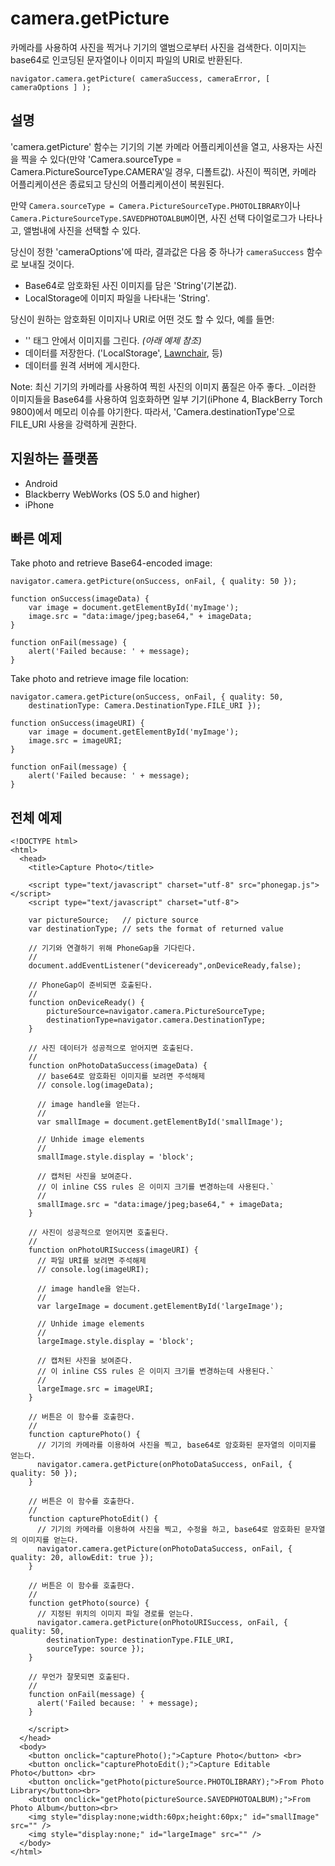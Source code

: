 camera.getPicture
=================

카메라를 사용하여 사진을 찍거나 기기의 앨범으로부터 사진을 검색한다. 이미지는 base64로 인코딩된 문자열이나 이미지 파일의 URI로 반환된다.

    navigator.camera.getPicture( cameraSuccess, cameraError, [ cameraOptions ] );

설명
-----------

'camera.getPicture' 함수는 기기의 기본 카메라 어플리케이션을 열고, 사용자는 사진을 찍을 수 있다(만약 'Camera.sourceType = Camera.PictureSourceType.CAMERA'일 경우, 디폴트값). 사진이 찍히면, 카메라 어플리케이션은 종료되고 당신의 어플리케이션이 복원된다.

만약 `Camera.sourceType = Camera.PictureSourceType.PHOTOLIBRARY`이나 `Camera.PictureSourceType.SAVEDPHOTOALBUM`이면, 사진 선택 다이얼로그가 나타나고, 앨범내에 사진을 선택할 수 있다.

당신이 정한 'cameraOptions'에 따라, 결과값은 다음 중 하나가 `cameraSuccess` 함수로 보내질 것이다. 

- Base64로 암호화된 사진 이미지를 담은 'String'(기본값).
- LocalStorage에 이미지 파일을 나타내는 'String'.

당신이 원하는 암호화된 이미지나 URI로 어떤 것도 할 수 있다, 예를 들면:

- '<img>' 태그 안에서 이미지를 그린다. _(아래 예제 참조)_
- 데이터를 저장한다. ('LocalStorage', [Lawnchair](http://brianleroux.github.com/lawnchair/), 등)
- 데이터를 원격 서버에 게시한다.

Note: 최신 기기의 카메라를 사용하여 찍힌 사진의 이미지 품질은 아주 좋다. _이러한 이미지들을 Base64를 사용하여 임호화하면 일부 기기(iPhone 4, BlackBerry Torch 9800)에서 메모리 이슈를 야기한다. 따라서, 'Camera.destinationType'으로 FILE_URI 사용을 강력하게 권한다.

지원하는 플랫폼
-------------------

- Android
- Blackberry WebWorks (OS 5.0 and higher)
- iPhone

빠른 예제
-------------

Take photo and retrieve Base64-encoded image:

    navigator.camera.getPicture(onSuccess, onFail, { quality: 50 }); 

    function onSuccess(imageData) {
        var image = document.getElementById('myImage');
        image.src = "data:image/jpeg;base64," + imageData;
    }

    function onFail(message) {
        alert('Failed because: ' + message);
    }

Take photo and retrieve image file location: 

    navigator.camera.getPicture(onSuccess, onFail, { quality: 50, 
        destinationType: Camera.DestinationType.FILE_URI }); 

    function onSuccess(imageURI) {
        var image = document.getElementById('myImage');
        image.src = imageURI;
    }

    function onFail(message) {
        alert('Failed because: ' + message);
    }


전체 예제
------------

    <!DOCTYPE html>
    <html>
      <head>
        <title>Capture Photo</title>

        <script type="text/javascript" charset="utf-8" src="phonegap.js"></script>
        <script type="text/javascript" charset="utf-8">

        var pictureSource;   // picture source
        var destinationType; // sets the format of returned value 
        
        // 기기와 연결하기 위해 PhoneGap을 기다린다.
        //
        document.addEventListener("deviceready",onDeviceReady,false);
    
        // PhoneGap이 준비되면 호출된다.
        //
        function onDeviceReady() {
            pictureSource=navigator.camera.PictureSourceType;
            destinationType=navigator.camera.DestinationType;
        }

        // 사진 데이터가 성공적으로 얻어지면 호출된다.
        //
        function onPhotoDataSuccess(imageData) {
          // base64로 암호화된 이미지를 보려면 주석해제
          // console.log(imageData);
      
          // image handle을 얻는다.
          //
          var smallImage = document.getElementById('smallImage');
      
          // Unhide image elements 
          //
          smallImage.style.display = 'block';
      
          // 캡처된 사진을 보여준다.
          // 이 inline CSS rules 은 이미지 크기를 변경하는데 사용된다.`
          //
          smallImage.src = "data:image/jpeg;base64," + imageData;
        }

        // 사진이 성공적으로 얻어지면 호출된다.
        //
        function onPhotoURISuccess(imageURI) {
          // 파일 URI를 보려면 주석해제
          // console.log(imageURI);
      
          // image handle을 얻는다.
          //
          var largeImage = document.getElementById('largeImage');
      
          // Unhide image elements
          //
          largeImage.style.display = 'block';
      
          // 캡처된 사진을 보여준다.
          // 이 inline CSS rules 은 이미지 크기를 변경하는데 사용된다.`
          //
          largeImage.src = imageURI;
        }

        // 버튼은 이 함수를 호출한다.
        //
        function capturePhoto() {
          // 기기의 카메라를 이용하여 사진을 찍고, base64로 암호화된 문자열의 이미지를 얻는다.
          navigator.camera.getPicture(onPhotoDataSuccess, onFail, { quality: 50 });
        }

        // 버튼은 이 함수를 호출한다.
        //
        function capturePhotoEdit() {
          // 기기의 카메라를 이용하여 사진을 찍고, 수정을 하고, base64로 암호화된 문자열의 이미지를 얻는다.
          navigator.camera.getPicture(onPhotoDataSuccess, onFail, { quality: 20, allowEdit: true }); 
        }
    
        // 버튼은 이 함수를 호출한다.
        //
        function getPhoto(source) {
          // 지정된 위치의 이미지 파일 경로를 얻는다.
          navigator.camera.getPicture(onPhotoURISuccess, onFail, { quality: 50, 
            destinationType: destinationType.FILE_URI,
            sourceType: source });
        }

        // 무언가 잘못되면 호출된다.
        // 
        function onFail(message) {
          alert('Failed because: ' + message);
        }

        </script>
      </head>
      <body>
        <button onclick="capturePhoto();">Capture Photo</button> <br>
        <button onclick="capturePhotoEdit();">Capture Editable Photo</button> <br>
        <button onclick="getPhoto(pictureSource.PHOTOLIBRARY);">From Photo Library</button><br>
        <button onclick="getPhoto(pictureSource.SAVEDPHOTOALBUM);">From Photo Album</button><br>
        <img style="display:none;width:60px;height:60px;" id="smallImage" src="" />
        <img style="display:none;" id="largeImage" src="" />
      </body>
    </html>
